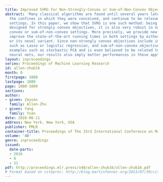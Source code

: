 ```yaml
---
title: Improved SVRG for Non-Strongly-Convex or Sum-of-Non-Convex Objectives
abstract: 'Many classical algorithms are found until several years later to outlive
  the confines in which they were conceived, and continue to be relevant in unforeseen
  settings. In this paper, we show that SVRG is one such method: being originally
  designed for strongly convex objectives, it is also very robust in non-strongly
  convex or sum-of-non-convex settings. More precisely, we provide new analysis to
  improve the state-of-the-art running times in both settings by either applying SVRG
  or its novel variant. Since non-strongly convex objectives include important examples
  such as Lasso or logistic regression, and sum-of-non-convex objectives include famous
  examples such as stochastic PCA and is even believed to be related to training deep
  neural nets, our results also imply better performances in these applications.'
layout: inproceedings
series: Proceedings of Machine Learning Research
id: allen-zhub16
month: 0
firstpage: 1080
lastpage: 1089
page: 1080-1089
sections: 
author:
- given: Zeyuan
  family: Allen-Zhu
- given: Yang
  family: Yuan
date: 2016-06-11
address: New York, New York, USA
publisher: PMLR
container-title: Proceedings of The 33rd International Conference on Machine Learning
volume: '48'
genre: inproceedings
issued:
  date-parts:
  - 2016
  - 6
  - 11
pdf: http://proceedings.mlr.press/v48/allen-zhub16/allen-zhub16.pdf
# Format based on citeproc: http://blog.martinfenner.org/2013/07/30/citeproc-yaml-for-bibliographies/
---
```

